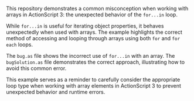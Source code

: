 This repository demonstrates a common misconception when working with arrays in ActionScript 3: the unexpected behavior of the `for...in` loop.

While `for...in` is useful for iterating object properties, it behaves unexpectedly when used with arrays.  The example highlights the correct method of accessing and looping through arrays using both `for` and `for each` loops.

The `bug.as` file shows the incorrect use of `for...in` with an array.  The `bugSolution.as` file demonstrates the correct approach, illustrating how to avoid this common error.

This example serves as a reminder to carefully consider the appropriate loop type when working with array elements in ActionScript 3 to prevent unexpected behavior and runtime errors.